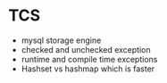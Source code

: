 # TCS

- mysql storage engine
- checked and unchecked exception
- runtime and compile time exceptions
- Hashset vs hashmap which is faster 
